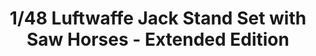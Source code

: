 ---
layout: product
title: "1/48 Luftwaffe Jack Stand Set with Saw Horses - Extended Edition"
price: "2600" 
desc: "Maketa"
img_path: "/assets/img/DW48002.jpg"
brand: "Das Werk"
available: false
special_offer: false
new: false
soon: false
cat: "010000"
subcat: "0011100"
subsubcat: "0N/A"
sifra: "DW48002"
---